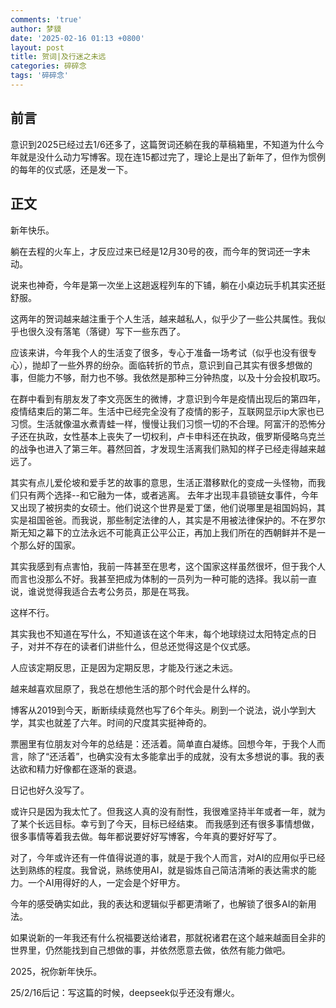 ```yaml
---
comments: 'true'
author: 梦貘
date: '2025-02-16 01:13 +0800'
layout: post
title: 贺词|及行迷之未远
categories: 碎碎念
tags: '碎碎念'
---
```

## 前言

意识到2025已经过去1/6还多了，这篇贺词还躺在我的草稿箱里，不知道为什么今年就是没什么动力写博客。现在连15都过完了，理论上是出了新年了，但作为惯例的每年的仪式感，还是发一下。

## 正文

新年快乐。

躺在去程的火车上，才反应过来已经是12月30号的夜，而今年的贺词还一字未动。

说来也神奇，今年是第一次坐上这趟返程列车的下铺，躺在小桌边玩手机其实还挺舒服。

这两年的贺词越来越注重于个人生活，越来越私人，似乎少了一些公共属性。我似乎也很久没有落笔（落键）写下一些东西了。

应该来讲，今年我个人的生活变了很多，专心于准备一场考试（似乎也没有很专心），抛却了一些外界的纷杂。面临转折的节点，意识到自己其实有很多想做的事，但能力不够，耐力也不够。我依然是那种三分钟热度，以及十分会投机取巧。

在群中看到有朋友发了李文亮医生的微博，才意识到今年是疫情出现后的第四年，疫情结束后的第二年。生活中已经完全没有了疫情的影子，互联网显示ip大家也已习惯。生活就像温水煮青蛙一样，慢慢让我们习惯一切的不合理。阿富汗的恐怖分子还在执政，女性基本上丧失了一切权利，卢卡申科还在执政，俄罗斯侵略乌克兰的战争也进入了第三年。暮然回首，才发现生活离我们熟知的样子已经走得越来越远了。

其实有点儿爱伦坡和爱手艺的故事的意思，生活正潜移默化的变成一头怪物，而我们只有两个选择--和它融为一体，或者逃离。
去年才出现丰县锁链女事件，今年又出现了被拐卖的女硕士。他们说这个世界是爱丁堡，他们说哪里是祖国妈妈，其实是祖国爸爸。而我说，那些制定法律的人，其实是不用被法律保护的。不在罗尔斯无知之幕下的立法永远不可能真正公平公正，再加上我们所在的西朝鲜并不是一个那么好的国家。

其实我感到有点害怕，我前一阵甚至在思考，这个国家这样虽然很坏，但于我个人而言也没那么不好。我甚至把成为体制的一员列为一种可能的选择。我以前一直说，谁说觉得我适合去考公务员，那是在骂我。

这样不行。

其实我也不知道在写什么，不知道该在这个年末，每个地球绕过太阳特定点的日子，对并不存在的读者们讲些什么，但总还觉得这是个仪式感。

人应该定期反思，正是因为定期反思，才能及行迷之未远。

越来越喜欢屈原了，我总在想他生活的那个时代会是什么样的。

博客从2019到今天，断断续续竟然也写了6个年头。刷到一个说法，说小学到大学，其实也就差了六年。时间的尺度其实挺神奇的。

票圈里有位朋友对今年的总结是：还活着。简单直白凝练。回想今年，于我个人而言，除了“还活着”，也确实没有太多能拿出手的成就，没有太多想说的事。我的表达欲和精力好像都在逐渐的衰退。

日记也好久没写了。

或许只是因为我太忙了。但我这人真的没有耐性，我很难坚持半年或者一年，就为了某个长远目标。幸亏到了今天，目标已经结束。
而我感到还有很多事情想做，很多事情等着我去做。每年都说要好好写博客，今年真的要好好写了。

对了，今年或许还有一件值得说道的事，就是于我个人而言，对AI的应用似乎已经达到熟练的程度。我曾说，熟练使用AI，就是锻炼自己简洁清晰的表达需求的能力。一个AI用得好的人，一定会是个好甲方。

今年的感受确实如此，我的表达和逻辑似乎都更清晰了，也解锁了很多AI的新用法。

如果说新的一年我还有什么祝福要送给诸君，那就祝诸君在这个越来越面目全非的世界里，仍然能找到自己想做的事，并依然愿意去做，依然有能力做吧。

2025，祝你新年快乐。

25/2/16后记：写这篇的时候，deepseek似乎还没有爆火。
